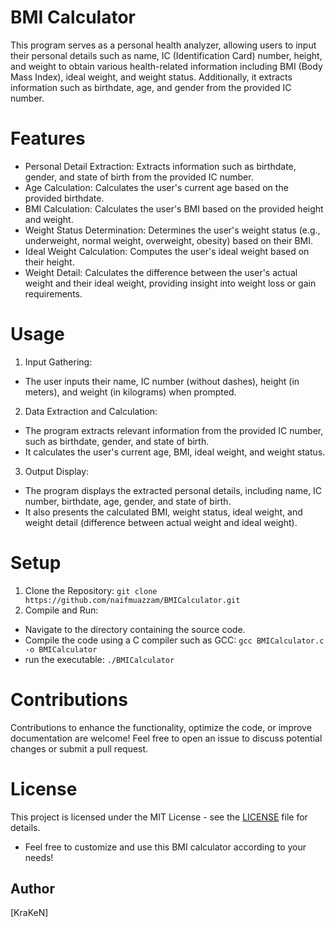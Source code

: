 # BMI Calculator
This program serves as a personal health analyzer, allowing users to input their personal details such as name, IC (Identification Card) number, height, and weight to obtain various health-related information including BMI (Body Mass Index), ideal weight, and weight status. Additionally, it extracts information such as birthdate, age, and gender from the provided IC number.

# Features
- Personal Detail Extraction: Extracts information such as birthdate, gender, and state of birth from the provided IC number.
- Age Calculation: Calculates the user's current age based on the provided birthdate.
- BMI Calculation: Calculates the user's BMI based on the provided height and weight.
- Weight Status Determination: Determines the user's weight status (e.g., underweight, normal weight, overweight, obesity) based on their BMI.
- Ideal Weight Calculation: Computes the user's ideal weight based on their height.
- Weight Detail: Calculates the difference between the user's actual weight and their ideal weight, providing insight into weight loss or gain requirements.

# Usage

1. Input Gathering:
- The user inputs their name, IC number (without dashes), height (in meters), and weight (in kilograms) when prompted.
  
2. Data Extraction and Calculation:
- The program extracts relevant information from the provided IC number, such as birthdate, gender, and state of birth.
- It calculates the user's current age, BMI, ideal weight, and weight status.
  
3. Output Display:
- The program displays the extracted personal details, including name, IC number, birthdate, age, gender, and state of birth.
- It also presents the calculated BMI, weight status, ideal weight, and weight detail (difference between actual weight and ideal weight).


# Setup
1. Clone the Repository:
`git clone https://github.com/naifmuazzam/BMICalculator.git`
2. Compile and Run:
- Navigate to the directory containing the source code.
- Compile the code using a C compiler such as GCC:
`gcc BMICalculator.c -o BMICalculator`
- run the executable:
`./BMICalculator`

# Contributions 
Contributions to enhance the functionality, optimize the code, or improve documentation are welcome! Feel free to open an issue to discuss potential changes or submit a pull request.


# License

This project is licensed under the MIT License - see the [LICENSE](LICENSE) file for details.
- Feel free to customize and use this BMI calculator according to your needs!

## Author

[KraKeN]
